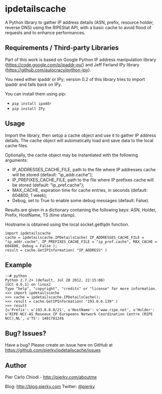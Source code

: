 ipdetailscache
==============

A Python library to gather IP address details (ASN, prefix, resource holder, reverse DNS) using the RIPEStat API, with a basic cache to avoid flood of requests and to enhance performances.

Requirements / Third-party Libraries
------------------------------------

Part of this work is based on Google Python IP address manipulation library (https://code.google.com/p/ipaddr-py/) and Jeff Ferland IPy library (https://github.com/autocracy/python-ipy).

You need either ipaddr or IPy; version 0.2 of this library tries to import ipaddr and falls back on IPy.

You can install them using pip:
- `pip install ipaddr`
- `pip install IPy`

Usage
-----

Import the library, then setup a cache object and use it to gather IP address details.
The cache object will automatically load and save data to the local cache files.

Optionally, the cache object may be instantiated with the following arguments:
- IP_ADDRESSES_CACHE_FILE, path to the file where IP addresses cache will be stored (default: "ip_addr.cache");
- IP_PREFIXES_CACHE_FILE, path to the file where IP prefixes cache will be stored (default: "ip_pref.cache");
- MAX_CACHE, expiration time for cache entries, in seconds (default: 604800, 1 week);
- Debug, set to True to enable some debug messages (default: False).

Results are given in a dictionary containing the following keys: ASN, Holder, Prefix, HostName, TS (time stamp).

Hostname is obtained using the local socket.getfqdn function.

    import ipdetailscache
    cache = ipdetailscache.IPDetailsCache( IP_ADDRESSES_CACHE_FILE = "ip_addr.cache", IP_PREFIXES_CACHE_FILE = "ip_pref.cache", MAX_CACHE = 604800, Debug = False );
    result = cache.GetIPInformation( "IP_ADDRESS" )

Example
-------

    :~# python
    Python 2.7.2+ (default, Jul 20 2012, 22:15:08)
    [GCC 4.6.1] on linux2
    Type "help", "copyright", "credits" or "license" for more information.
    >>> import ipdetailscache
    >>> cache = ipdetailscache.IPDetailsCache();
    >>> result = cache.GetIPInformation( "193.0.6.139" )
    >>> result
    {u'Prefix': u'193.0.0.0/21', u'HostName': u'www.ripe.net', u'Holder': u'RIPE-NCC-AS Reseaux IP Europeens Network Coordination Centre (RIPE NCC),NL', u'TS': 140178124$

Bug? Issues?
------------

Have a bug? Please create an issue here on GitHub at https://github.com/pierky/ipdetailscache/issues

Author
------

Pier Carlo Chiodi - http://pierky.com/aboutme

Blog: http://blog.pierky.com Twitter: <a href="http://twitter.com/pierky">@pierky</a>
